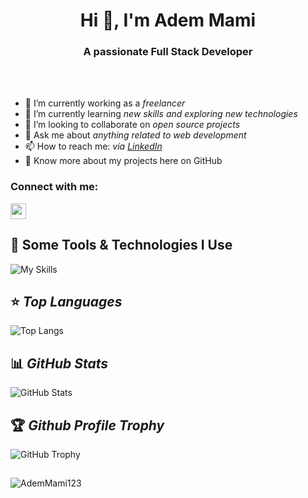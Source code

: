 <h1 align="center">Hi 👋, I'm Adem Mami</h1>

<h3 align="center">A passionate Full Stack Developer</h3>
<br></br>

- 🔭 I’m currently working as a *freelancer*
- 🌱 I’m currently learning *new skills and exploring new technologies*
- 👯 I’m looking to collaborate on *open source projects*
- 💬 Ask me about *anything related to web development*
- 📫 How to reach me: *via [LinkedIn](https://www.linkedin.com/in/adem-mami-13ra/)*
- 📄 Know more about my projects here on GitHub

<h3 align="left">Connect with me:</h3>
<p>
  <a href="https://www.linkedin.com/in/adem-mami-13ra/" target="_blank"><img src="https://img.shields.io/badge/linkedin-%230077B5.svg?&style=for-the-badge&logo=linkedin&logoColor=white" height=25></a>
</p>

<h2>🚀 Some Tools & Technologies I Use</h2>

![My Skills](https://skillicons.dev/icons?i=html,css,js,react,angular,nodejs,express,firebase,mongodb,mysql,git,github,vscode)

## ⭐ *Top Languages*

![Top Langs](https://github-readme-stats.vercel.app/api/top-langs/?username=AdemMami123&theme=radical&layout=compact&hide=css)

## 📊 *GitHub Stats*

![GitHub Stats](https://github-readme-stats.vercel.app/api?username=AdemMami123&show_icons=true&theme=radical)

## 🏆 *Github Profile Trophy*

![GitHub Trophy](https://github-profile-trophy.vercel.app/?username=AdemMami123&theme=radical&row=1&column=10)

##

<p><img align="center" src="https://github-readme-streak-stats.herokuapp.com/?user=AdemMami123&" alt="AdemMami123" /></p>
